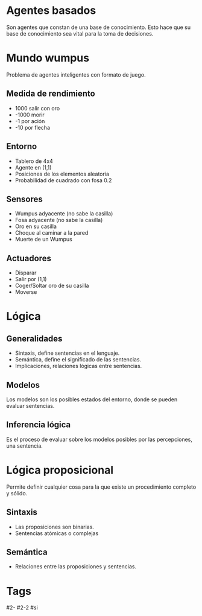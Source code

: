 # Agentes basados
Son agentes que constan de una base de conocimiento. Esto hace que su base de conocimiento sea vital para la toma de decisiones.
# Mundo wumpus
Problema de agentes inteligentes con formato de juego.
## Medida de rendimiento
- 1000 salir con oro
- -1000 morir
- -1 por ación
- -10 por flecha
## Entorno
- Tablero de 4x4
- Agente en (1,1)
- Posiciones de los elementos aleatoria
- Probabilidad de cuadrado con fosa 0.2
## Sensores
- Wumpus adyacente (no sabe la casilla)
- Fosa adyacente (no sabe la casilla)
- Oro en su casilla
- Choque al caminar a la pared
- Muerte de un Wumpus
## Actuadores
- Disparar
- Salir por (1,1)
- Coger/Soltar oro de su casilla
- Moverse
# Lógica
## Generalidades
- Sintaxis, define sentencias en el lenguaje.
- Semántica, define el significado de las sentencias.
- Implicaciones, relaciones lógicas entre sentencias.
## Modelos
Los modelos son los posibles estados del entorno, donde se pueden evaluar sentencias.
## Inferencia lógica
Es el proceso de evaluar sobre los modelos posibles por las percepciones, una sentencia.
# Lógica proposicional
Permite definir cualquier cosa para la que existe un procedimiento completo y sólido.
## Sintaxis
- Las proposiciones son binarias.
- Sentencias atómicas o complejas
## Semántica
- Relaciones entre las proposiciones y sentencias.
# Tags
#2-
#2-2 
#si